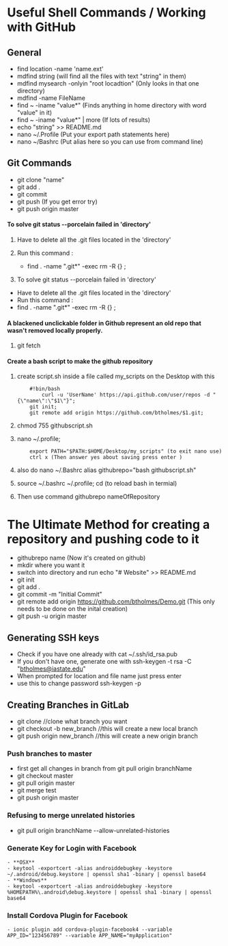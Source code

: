 # Useful Shell Commands / Working with GitHub

## General
 * find location -name 'name.ext'
 * mdfind string (will find all the files with text "string" in them)
 * mdfind mysearch -onlyin "root locadtion" (Only looks in that one directory)
 * mdfind -name FileName
 * find ~ -iname "value*" (Finds anything in home directory with word "value" in it)
 * find ~ -iname "value*" | more  (If lots of results) 
 * echo "string" >> README.md
 * nano ~/.Profile (Put your export path statements here) 
 * nano ~/Bashrc (Put alias here so you can use from command line) 
	 
	
## Git Commands 
 * git clone "name"
 * git add . 
 * git commit 
 * git push (If you get error try)
 * git push origin master 
	

#### To solve git status --porcelain failed in 'directory'
 1. Have to delete all the .git files located in the 'directory'
 2. Run this command : 
    * find . -name ".git*" -exec rm -R {} \;

 1. To solve git status --porcelain failed in 'directory'
 * Have to delete all the .git files located in the 'directory'
 * Run this command : 
 * find . -name ".git*" -exec rm -R {} \;
	
#### A blackened unclickable folder in Github represent an old repo that wasn't removed locally properly. 
 1. git fetch

#### Create a bash script to make the github repository 
 1. create script.sh inside a file called my_scripts on the Desktop with this 
 
  			#!bin/bash
		        curl -u 'UserName' https://api.github.com/user/repos -d "{\"name\":\"$1\"}";
			git init;
			git remote add origin https://github.com/btholmes/$1.git;
			
 2. chmod 755 githubscript.sh
 3. nano ~/.profile;
 
			export PATH="$PATH:$HOME/Desktop/my_scripts" (to exit nano use)
			ctrl x (Then answer yes about saving press enter )
			
 4.  also do nano ~/.Bashrc 
			alias githubrepo="bash githubscript.sh"
 5. source ~/.bashrc ~/.profile; cd (to reload bash in termial) 
 6. Then use command githubrepo nameOfRepository
	
# The Ultimate Method for creating a repository and pushing code to it 
 * githubrepo name (Now it's created on github) 
 * mkdir where you want it 
 * switch into directory and run echo "# Website" >> README.md
 * git init 
 * git add . 
 * git commit -m "Initial Commit"
 * git remote add origin https://github.com/btholmes/Demo.git (This only needs to be done on the inital creation) 
 * git push -u origin master
	
	
	
## Generating SSH keys
 * Check if you have one already with cat ~/.ssh/id_rsa.pub
 * If you don't have one, generate one with ssh-keygen -t rsa -C "btholmes@iastate.edu"
 * When prompted for location and file name just press enter
 * use this to change password ssh-keygen -p <keyname>
	
## Creating Branches in GitLab
 * git clone                   //clone what branch you want
 * git checkout -b new_branch  //this will create a new local branch
 * git push origin new_branch  //this will create a new origin branch
	
### Push branches to master
 * first get all changes in branch from git pull origin branchName
 * git checkout master
 * git pull origin master
 * git merge test
 * git push origin master
	
### Refusing to merge unrelated histories
 * git pull origin branchName --allow-unrelated-histories
	
	
### Generate Key for Login with Facebook 
	- **OSX**
	- keytool -exportcert -alias androiddebugkey -keystore ~/.android/debug.keystore | openssl sha1 -binary | openssl base64
	- **Windows**
	- keytool -exportcert -alias androiddebugkey -keystore %HOMEPATH%\.android\debug.keystore | openssl sha1 -binary | openssl base64
	
### Install Cordova Plugin for Facebook 
	- ionic plugin add cordova-plugin-facebook4 --variable APP_ID="123456789" --variable APP_NAME="myApplication"
